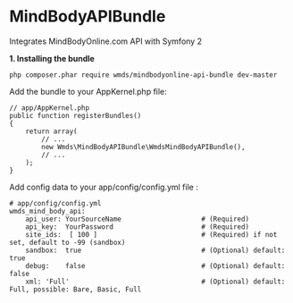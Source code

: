 MindBodyAPIBundle
=================

Integrates MindBodyOnline.com API with Symfony 2

**1. Installing the bundle**

    php composer.phar require wmds/mindbodyonline-api-bundle dev-master

Add the bundle to your AppKernel.php file:

    // app/AppKernel.php
    public function registerBundles()
    {
        return array(
            // ...
            new Wmds\MindBodyAPIBundle\WmdsMindBodyAPIBundle(),
            // ...
        );
    }

Add config data to your app/config/config.yml file :

    # app/config/config.yml
    wmds_mind_body_api:
        api_user: YourSourceName                    # (Required)
        api_key:  YourPassword                      # (Required)
        site_ids:  [ 100 ]                          # (Required) if not set, default to -99 (sandbox)
        sandbox:  true                              # (Optional) default: true
        debug:    false                             # (Optional) default: false
        xml: 'Full'                                 # (Optional) default: Full, possible: Bare, Basic, Full